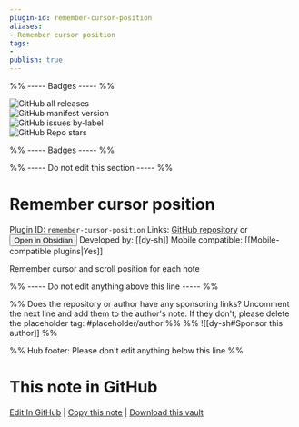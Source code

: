 ```yaml
---
plugin-id: remember-cursor-position
aliases:
- Remember cursor position
tags: 
- 
publish: true
---
```


%% ----- Badges ----- %%

![GitHub all releases](https://img.shields.io/github/downloads/dy-sh/obsidian-remember-cursor-position/total?color=573E7A&logo=github&style=for-the-badge)   
![GitHub manifest version](https://img.shields.io/github/manifest-json/v/dy-sh/obsidian-remember-cursor-position?color=573E7A&logo=github&style=for-the-badge)   
![GitHub issues by-label](https://img.shields.io/github/issues/dy-sh/obsidian-remember-cursor-position/help%20wanted?color=573E7A&logo=github&style=for-the-badge)   
![GitHub Repo stars](https://img.shields.io/github/stars/dy-sh/obsidian-remember-cursor-position?color=573E7A&logo=github&style=for-the-badge)

%% ----- Badges ----- %%

%% ----- Do not edit this section ----- %%

# Remember cursor position

Plugin ID: `remember-cursor-position`
Links: [GitHub repository](https://github.com/dy-sh/obsidian-remember-cursor-position) or [<button id=HH>Open in Obsidian</button>](obsidian://show-plugin?id=remember-cursor-position)
Developed by: [[dy-sh]]
Mobile compatible: [[Mobile-compatible plugins|Yes]]

Remember cursor and scroll position for each note

%% ----- Do not edit anything above this line ----- %% 

%% Does the repository or author have any sponsoring links? Uncomment the next line and add them to the author's note. If they don't, please delete the placeholder tag: #placeholder/author %%
%% ![[dy-sh#Sponsor this author]] %%

%% Hub footer: Please don't edit anything below this line %%

# This note in GitHub

<span class="git-footer">[Edit In GitHub](https://github.dev/obsidian-community/obsidian-hub/blob/main/02%20-%20Community%20Expansions/02.05%20All%20Community%20Expansions/Plugins/remember-cursor-position.md "git-hub-edit-note") | [Copy this note](https://raw.githubusercontent.com/obsidian-community/obsidian-hub/main/02%20-%20Community%20Expansions/02.05%20All%20Community%20Expansions/Plugins/remember-cursor-position.md "git-hub-copy-note") | [Download this vault](https://github.com/obsidian-community/obsidian-hub/archive/refs/heads/main.zip "git-hub-download-vault") </span>

